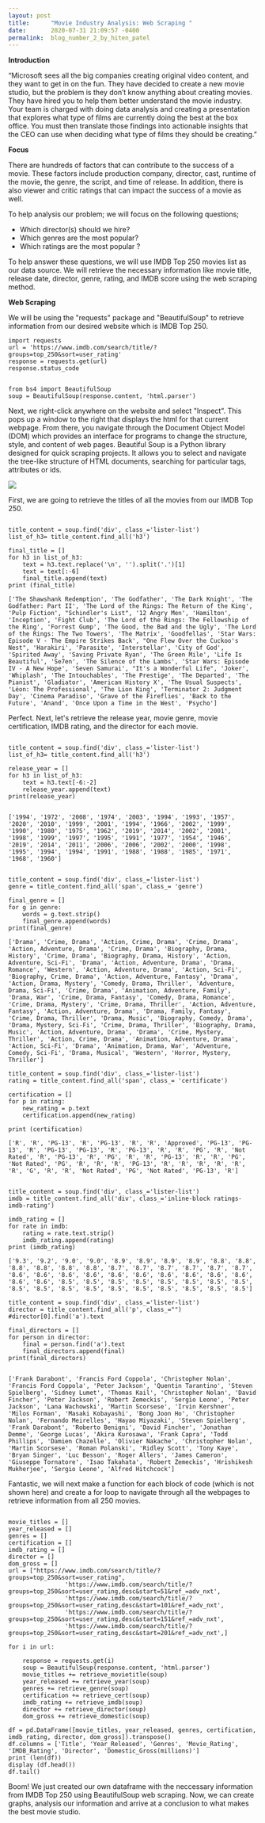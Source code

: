 ```yaml
---
layout: post
title:      "Movie Industry Analysis: Web Scraping "
date:       2020-07-31 21:09:57 -0400
permalink:  blog_number_2_by_hiten_patel
---
```



**Introduction**


“Microsoft sees all the big companies creating original video content, and they want to get in on the fun. They have decided to create a new movie studio, but the problem is they don’t know anything about creating movies. They have hired you to help them better understand the movie industry. Your team is charged with doing data analysis and creating a presentation that explores what type of films are currently doing the best at the box office. You must then translate those findings into actionable insights that the CEO can use when deciding what type of films they should be creating.”

**Focus**

There are hundreds of factors that can contribute to the success of a movie. These factors include production company, director, cast, runtime of the movie, the genre, the script, and time of release. In addition, there is also viewer and critic ratings that can impact the success of a movie as well. 

To help analysis our problem; we will focus on the following questions; 

* Which director(s) should we hire?
* Which genres are the most popular?
* Which ratings are the most popular ?

To help answer these questions, we will use IMDB Top 250 movies list as our data source. We will retrieve the necessary information like movie title, release date, director, genre, rating, and IMDB score using the web scraping method. 

**Web Scraping**

We will be using the "requests" package and "BeautifulSoup" to retrieve information from our desired website which is IMDB Top 250. 

```
import requests
url = 'https://www.imdb.com/search/title/?groups=top_250&sort=user_rating'
response = requests.get(url)
response.status_code


from bs4 import BeautifulSoup 
soup = BeautifulSoup(response.content, 'html.parser')
```

Next, we right-click anywhere on the website and select "Inspect". This pops up a window to the right that displays the html for that current webpage. From there, you navigate through the Document Object Model (DOM)  which provides an interface for programs to change the structure, style, and content of web pages. Beautiful Soup is a Python library designed for quick scraping projects. It allows you to select and navigate the tree-like structure of HTML documents, searching for particular tags, attributes or ids. 

![](https://raw.githubusercontent.com/learn-co-students/dsc-web-scraping-with-beautiful-soup-onl01-dtsc-ft-070620/master/images/DOM-model.svg.png)

First, we are going to retrieve the titles of all the movies from our IMDB Top 250. 
```

title_content = soup.find('div', class_='lister-list')
list_of_h3= title_content.find_all('h3')

final_title = []
for h3 in list_of_h3: 
    text = h3.text.replace('\n', '').split('.')[1]
    text = text[:-6]
    final_title.append(text) 
print (final_title)
```

```
['The Shawshank Redemption', 'The Godfather', 'The Dark Knight', 'The Godfather: Part II', 'The Lord of the Rings: The Return of the King', 'Pulp Fiction', "Schindler's List", '12 Angry Men', 'Hamilton', 'Inception', 'Fight Club', 'The Lord of the Rings: The Fellowship of the Ring', 'Forrest Gump', 'The Good, the Bad and the Ugly', 'The Lord of the Rings: The Two Towers', 'The Matrix', 'Goodfellas', 'Star Wars: Episode V - The Empire Strikes Back', "One Flew Over the Cuckoo's Nest", 'Harakiri', 'Parasite', 'Interstellar', 'City of God', 'Spirited Away', 'Saving Private Ryan', 'The Green Mile', 'Life Is Beautiful', 'Se7en', 'The Silence of the Lambs', 'Star Wars: Episode IV - A New Hope', 'Seven Samurai', "It's a Wonderful Life", 'Joker', 'Whiplash', 'The Intouchables', 'The Prestige', 'The Departed', 'The Pianist', 'Gladiator', 'American History X', 'The Usual Suspects', 'Léon: The Professional', 'The Lion King', 'Terminator 2: Judgment Day', 'Cinema Paradiso', 'Grave of the Fireflies', 'Back to the Future', 'Anand', 'Once Upon a Time in the West', 'Psycho']
```

Perfect. Next, let's retrieve the release year, movie genre, movie certification, IMDB rating, and the director for each movie. 

```

title_content = soup.find('div', class_='lister-list')
list_of_h3= title_content.find_all('h3')

release_year = []
for h3 in list_of_h3:
    text = h3.text[-6:-2]
    release_year.append(text)
print(release_year)
```
```

['1994', '1972', '2008', '1974', '2003', '1994', '1993', '1957', '2020', '2010', '1999', '2001', '1994', '1966', '2002', '1999', '1990', '1980', '1975', '1962', '2019', '2014', '2002', '2001', '1998', '1999', '1997', '1995', '1991', '1977', '1954', '1946', '2019', '2014', '2011', '2006', '2006', '2002', '2000', '1998', '1995', '1994', '1994', '1991', '1988', '1988', '1985', '1971', '1968', '1960']
```

```

title_content = soup.find('div', class_='lister-list')
genre = title_content.find_all('span', class_= 'genre')

final_genre = []
for g in genre:
    words = g.text.strip()
    final_genre.append(words)
print(final_genre)
```
```
['Drama', 'Crime, Drama', 'Action, Crime, Drama', 'Crime, Drama', 'Action, Adventure, Drama', 'Crime, Drama', 'Biography, Drama, History', 'Crime, Drama', 'Biography, Drama, History', 'Action, Adventure, Sci-Fi', 'Drama', 'Action, Adventure, Drama', 'Drama, Romance', 'Western', 'Action, Adventure, Drama', 'Action, Sci-Fi', 'Biography, Crime, Drama', 'Action, Adventure, Fantasy', 'Drama', 'Action, Drama, Mystery', 'Comedy, Drama, Thriller', 'Adventure, Drama, Sci-Fi', 'Crime, Drama', 'Animation, Adventure, Family', 'Drama, War', 'Crime, Drama, Fantasy', 'Comedy, Drama, Romance', 'Crime, Drama, Mystery', 'Crime, Drama, Thriller', 'Action, Adventure, Fantasy', 'Action, Adventure, Drama', 'Drama, Family, Fantasy', 'Crime, Drama, Thriller', 'Drama, Music', 'Biography, Comedy, Drama', 'Drama, Mystery, Sci-Fi', 'Crime, Drama, Thriller', 'Biography, Drama, Music', 'Action, Adventure, Drama', 'Drama', 'Crime, Mystery, Thriller', 'Action, Crime, Drama', 'Animation, Adventure, Drama', 'Action, Sci-Fi', 'Drama', 'Animation, Drama, War', 'Adventure, Comedy, Sci-Fi', 'Drama, Musical', 'Western', 'Horror, Mystery, Thriller']
```

```
title_content = soup.find('div', class_='lister-list')
rating = title_content.find_all('span', class_= 'certificate')

certification = []
for p in rating:
    new_rating = p.text
    certification.append(new_rating)
    
print (certification)
```
```
['R', 'R', 'PG-13', 'R', 'PG-13', 'R', 'R', 'Approved', 'PG-13', 'PG-13', 'R', 'PG-13', 'PG-13', 'R', 'PG-13', 'R', 'R', 'PG', 'R', 'Not Rated', 'R', 'PG-13', 'R', 'PG', 'R', 'R', 'PG-13', 'R', 'R', 'PG', 'Not Rated', 'PG', 'R', 'R', 'R', 'PG-13', 'R', 'R', 'R', 'R', 'R', 'R', 'G', 'R', 'R', 'Not Rated', 'PG', 'Not Rated', 'PG-13', 'R']
```

```

title_content = soup.find('div', class_='lister-list')
imdb = title_content.find_all('div', class_='inline-block ratings-imdb-rating')

imdb_rating = []
for rate in imdb:
    rating = rate.text.strip()
    imdb_rating.append(rating)
print (imdb_rating)
```
```
['9.3', '9.2', '9.0', '9.0', '8.9', '8.9', '8.9', '8.9', '8.8', '8.8', '8.8', '8.8', '8.8', '8.8', '8.7', '8.7', '8.7', '8.7', '8.7', '8.7', '8.6', '8.6', '8.6', '8.6', '8.6', '8.6', '8.6', '8.6', '8.6', '8.6', '8.6', '8.6', '8.5', '8.5', '8.5', '8.5', '8.5', '8.5', '8.5', '8.5', '8.5', '8.5', '8.5', '8.5', '8.5', '8.5', '8.5', '8.5', '8.5', '8.5']
```

```
title_content = soup.find('div', class_='lister-list')
director = title_content.find_all('p', class_="")
#director[0].find('a').text

final_directors = []
for person in director:
    final = person.find('a').text
    final_directors.append(final)
print(final_directors)
```
```

['Frank Darabont', 'Francis Ford Coppola', 'Christopher Nolan', 'Francis Ford Coppola', 'Peter Jackson', 'Quentin Tarantino', 'Steven Spielberg', 'Sidney Lumet', 'Thomas Kail', 'Christopher Nolan', 'David Fincher', 'Peter Jackson', 'Robert Zemeckis', 'Sergio Leone', 'Peter Jackson', 'Lana Wachowski', 'Martin Scorsese', 'Irvin Kershner', 'Milos Forman', 'Masaki Kobayashi', 'Bong Joon Ho', 'Christopher Nolan', 'Fernando Meirelles', 'Hayao Miyazaki', 'Steven Spielberg', 'Frank Darabont', 'Roberto Benigni', 'David Fincher', 'Jonathan Demme', 'George Lucas', 'Akira Kurosawa', 'Frank Capra', 'Todd Phillips', 'Damien Chazelle', 'Olivier Nakache', 'Christopher Nolan', 'Martin Scorsese', 'Roman Polanski', 'Ridley Scott', 'Tony Kaye', 'Bryan Singer', 'Luc Besson', 'Roger Allers', 'James Cameron', 'Giuseppe Tornatore', 'Isao Takahata', 'Robert Zemeckis', 'Hrishikesh Mukherjee', 'Sergio Leone', 'Alfred Hitchcock']
```

Fantastic, we will next make a function for each block of code (which is not shown here) and create a for loop to navigate through all the webpages to retrieve information from all 250 movies. 

```

movie_titles = []
year_released = []
genres = []
certification = []
imdb_rating = []
director = []
dom_gross = []
url = ["https://www.imdb.com/search/title/?groups=top_250&sort=user_rating", 
                'https://www.imdb.com/search/title/?groups=top_250&sort=user_rating,desc&start=51&ref_=adv_nxt',
                'https://www.imdb.com/search/title/?groups=top_250&sort=user_rating,desc&start=101&ref_=adv_nxt',
                'https://www.imdb.com/search/title/?groups=top_250&sort=user_rating,desc&start=151&ref_=adv_nxt',
                'https://www.imdb.com/search/title/?groups=top_250&sort=user_rating,desc&start=201&ref_=adv_nxt',]

for i in url:      

    response = requests.get(i)
    soup = BeautifulSoup(response.content, 'html.parser')
    movie_titles += retrieve_movietitle(soup)
    year_released += retrieve_year(soup)
    genres += retrieve_genre(soup)
    certification += retrieve_cert(soup)
    imdb_rating += retrieve_imdb(soup)
    director += retrieve_director(soup)
    dom_gross += retrieve_domestic(soup)
        
df = pd.DataFrame([movie_titles, year_released, genres, certification, imdb_rating, director, dom_gross]).transpose()
df.columns = ['Title', 'Year_Released', 'Genres', 'Movie_Rating', 'IMDB_Rating', 'Director', 'Domestic_Gross(millions)']
print (len(df))
display (df.head())
df.tail()
```

Boom! We just created our own dataframe with the neccessary information from IMDB Top 250 using BeautifulSoup web scraping. Now, we can create graphs, analysis our information and arrive at a conclusion to what makes the best movie studio.  


